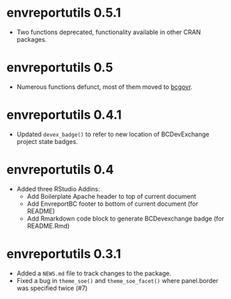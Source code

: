 # envreportutils 0.5.1

* Two functions deprecated, functionality available in other CRAN packages.

# envreportutils 0.5

* Numerous functions defunct, most of them moved to [bcgovr](https://github.com/bcgov/bcgovr).

# envreportutils 0.4.1

* Updated `devex_badge()` to refer to new location of BCDevExchange project state badges. 

# envreportutils 0.4

* Added three RStudio Addins:
  - Add Boilerplate Apache header to top of current document
  - Add EnvreportBC footer to bottom of current document (for README)
  - Add Rmarkdown code block to generate BCDevexchange badge (for README.Rmd)

# envreportutils 0.3.1

* Added a `NEWS.md` file to track changes to the package.
* Fixed a bug in `theme_soe()` and `theme_soe_facet()` where panel.border was specified twice (#7)
